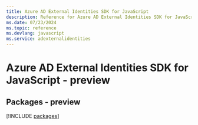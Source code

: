 ```yaml
---
title: Azure AD External Identities SDK for JavaScript
description: Reference for Azure AD External Identities SDK for JavaScript
ms.date: 07/23/2024
ms.topic: reference
ms.devlang: javascript
ms.service: adexternalidentities
---
```

# Azure AD External Identities SDK for JavaScript - preview
## Packages - preview
[!INCLUDE [packages](ad-external-identities-index.md)]